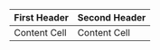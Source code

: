 | First Header  | Second Header |
| ------------- | ------------- |
| Content Cell  | Content Cell  |